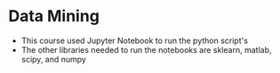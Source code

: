 # Data Mining
- This course used Jupyter Notebook to run the python script's
- The other libraries needed to run the notebooks are sklearn, matlab, scipy, and numpy